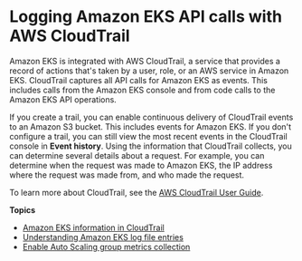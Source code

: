 # Logging Amazon EKS API calls with AWS CloudTrail<a name="logging-using-cloudtrail"></a>

Amazon EKS is integrated with AWS CloudTrail, a service that provides a record of actions that's taken by a user, role, or an AWS service in Amazon EKS\. CloudTrail captures all API calls for Amazon EKS as events\. This includes calls from the Amazon EKS console and from code calls to the Amazon EKS API operations\.

If you create a trail, you can enable continuous delivery of CloudTrail events to an Amazon S3 bucket\. This includes events for Amazon EKS\. If you don't configure a trail, you can still view the most recent events in the CloudTrail console in **Event history**\. Using the information that CloudTrail collects, you can determine several details about a request\. For example, you can determine when the request was made to Amazon EKS, the IP address where the request was made from, and who made the request\. 

To learn more about CloudTrail, see the [AWS CloudTrail User Guide](https://docs.aws.amazon.com/awscloudtrail/latest/userguide/)\.

**Topics**
+ [Amazon EKS information in CloudTrail](service-name-info-in-cloudtrail.md)
+ [Understanding Amazon EKS log file entries](understanding-service-name-entries.md)
+ [Enable Auto Scaling group metrics collection](enable-asg-metrics.md)